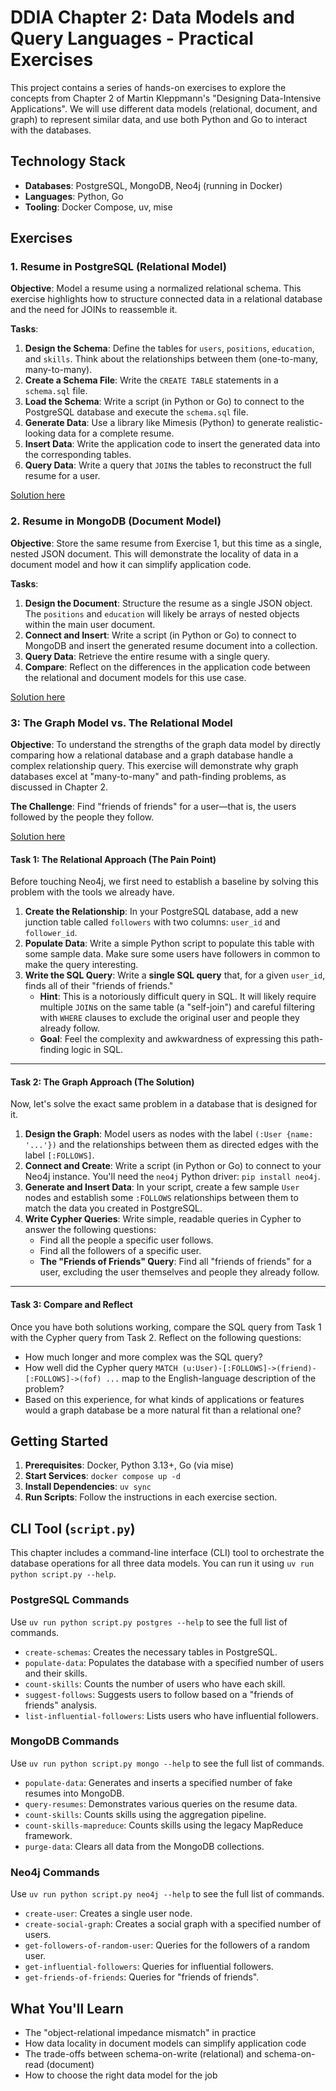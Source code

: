 # DDIA Chapter 2: Data Models and Query Languages - Practical Exercises

This project contains a series of hands-on exercises to explore the concepts from Chapter 2 of Martin Kleppmann's
"Designing Data-Intensive Applications". We will use different data models (relational, document, and graph) to
represent similar data, and use both Python and Go to interact with the databases.

## Technology Stack

- **Databases**: PostgreSQL, MongoDB, Neo4j (running in Docker)
- **Languages**: Python, Go
- **Tooling**: Docker Compose, uv, mise

## Exercises

### 1. Resume in PostgreSQL (Relational Model)

**Objective**: Model a resume using a normalized relational schema. This exercise highlights how to structure connected
data in a relational database and the need for JOINs to reassemble it.

**Tasks**:

1. **Design the Schema**: Define the tables for `users`, `positions`, `education`, and `skills`. Think about the
   relationships between them (one-to-many, many-to-many).
2. **Create a Schema File**: Write the `CREATE TABLE` statements in a `schema.sql` file.
3. **Load the Schema**: Write a script (in Python or Go) to connect to the PostgreSQL database and execute the
   `schema.sql` file.
4. **Generate Data**: Use a library like Mimesis (Python) to generate realistic-looking data for a complete resume.
5. **Insert Data**: Write the application code to insert the generated data into the corresponding tables.
6. **Query Data**: Write a query that `JOIN`s the tables to reconstruct the full resume for a user.

[Solution here](./relational_data_model.md)

### 2. Resume in MongoDB (Document Model)

**Objective**: Store the same resume from Exercise 1, but this time as a single, nested JSON document. This will
demonstrate the locality of data in a document model and how it can simplify application code.

**Tasks**:

1. **Design the Document**: Structure the resume as a single JSON object. The `positions` and `education` will likely be
   arrays of nested objects within the main user document.
2. **Connect and Insert**: Write a script (in Python or Go) to connect to MongoDB and insert the generated resume
   document into a collection.
3. **Query Data**: Retrieve the entire resume with a single query.
4. **Compare**: Reflect on the differences in the application code between the relational and document models for this
   use case.

[Solution here](./document_data_model.md)

### 3: The Graph Model vs. The Relational Model

**Objective**: To understand the strengths of the graph data model by directly comparing how a relational database and a
graph database handle a complex relationship query. This exercise will demonstrate why graph databases excel at
"many-to-many" and path-finding problems, as discussed in Chapter 2.

**The Challenge**: Find "friends of friends" for a user—that is, the users followed by the people they follow.

[Solution here](./graph_data_model.md)

#### Task 1: The Relational Approach (The Pain Point)

Before touching Neo4j, we first need to establish a baseline by solving this problem with the tools we already have.

1.  **Create the Relationship**: In your PostgreSQL database, add a new junction table called `followers` with two
    columns: `user_id` and `follower_id`.
2.  **Populate Data**: Write a simple Python script to populate this table with some sample data. Make sure some users
    have followers in common to make the query interesting.
3.  **Write the SQL Query**: Write a **single SQL query** that, for a given `user_id`, finds all of their "friends of
    friends."
    - **Hint**: This is a notoriously difficult query in SQL. It will likely require multiple `JOIN`s on the same table
      (a "self-join") and careful filtering with `WHERE` clauses to exclude the original user and people they already
      follow.
    - **Goal**: Feel the complexity and awkwardness of expressing this path-finding logic in SQL.

---

#### Task 2: The Graph Approach (The Solution)

Now, let's solve the exact same problem in a database that is designed for it.

1.  **Design the Graph**: Model users as nodes with the label `(:User {name: '...'})` and the relationships between them
    as directed edges with the label `[:FOLLOWS]`.
2.  **Connect and Create**: Write a script (in Python or Go) to connect to your Neo4j instance. You'll need the `neo4j`
    Python driver: `pip install neo4j`.
3.  **Generate and Insert Data**: In your script, create a few sample `User` nodes and establish some `:FOLLOWS`
    relationships between them to match the data you created in PostgreSQL.
4.  **Write Cypher Queries**: Write simple, readable queries in Cypher to answer the following questions:
    - Find all the people a specific user follows.
    - Find all the followers of a specific user.
    - **The "Friends of Friends" Query**: Find all "friends of friends" for a user, excluding the user themselves and
      people they already follow.

---

#### Task 3: Compare and Reflect

Once you have both solutions working, compare the SQL query from Task 1 with the Cypher query from Task 2. Reflect on
the following questions:

- How much longer and more complex was the SQL query?
- How well did the Cypher query `MATCH (u:User)-[:FOLLOWS]->(friend)-[:FOLLOWS]->(fof) ...` map to the English-language
  description of the problem?
- Based on this experience, for what kinds of applications or features would a graph database be a more natural fit than
  a relational one?


## Getting Started

1. **Prerequisites**: Docker, Python 3.13+, Go (via mise)
2. **Start Services**: `docker compose up -d`
3. **Install Dependencies**: `uv sync`
4. **Run Scripts**: Follow the instructions in each exercise section.

## CLI Tool (`script.py`)

This chapter includes a command-line interface (CLI) tool to orchestrate the database operations for all three data models. You can run it using `uv run python script.py --help`.

### PostgreSQL Commands

Use `uv run python script.py postgres --help` to see the full list of commands.

- `create-schemas`: Creates the necessary tables in PostgreSQL.
- `populate-data`: Populates the database with a specified number of users and their skills.
- `count-skills`: Counts the number of users who have each skill.
- `suggest-follows`: Suggests users to follow based on a "friends of friends" analysis.
- `list-influential-followers`: Lists users who have influential followers.

### MongoDB Commands

Use `uv run python script.py mongo --help` to see the full list of commands.

- `populate-data`: Generates and inserts a specified number of fake resumes into MongoDB.
- `query-resumes`: Demonstrates various queries on the resume data.
- `count-skills`: Counts skills using the aggregation pipeline.
- `count-skills-mapreduce`: Counts skills using the legacy MapReduce framework.
- `purge-data`: Clears all data from the MongoDB collections.

### Neo4j Commands

Use `uv run python script.py neo4j --help` to see the full list of commands.

- `create-user`: Creates a single user node.
- `create-social-graph`: Creates a social graph with a specified number of users.
- `get-followers-of-random-user`: Queries for the followers of a random user.
- `get-influential-followers`: Queries for influential followers.
- `get-friends-of-friends`: Queries for "friends of friends".

## What You'll Learn

- The "object-relational impedance mismatch" in practice
- How data locality in document models can simplify application code
- The trade-offs between schema-on-write (relational) and schema-on-read (document)
- How to choose the right data model for the job

